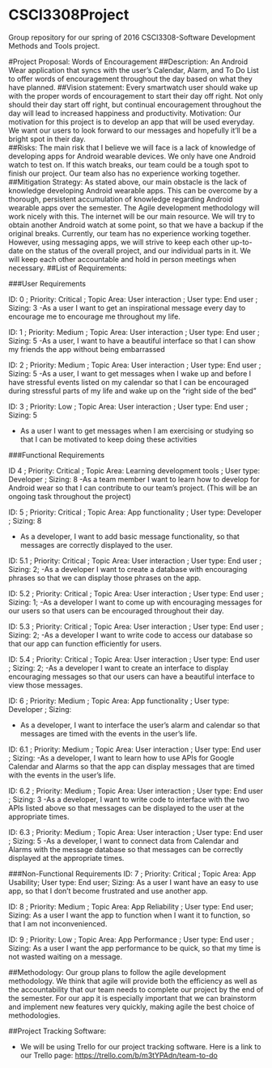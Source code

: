 # CSCI3308Project
Group repository for our spring of 2016 CSCI3308-Software Development Methods and Tools project. 


#Project Proposal: Words of Encouragement
##Description:
An Android Wear application that syncs with the user’s Calendar, Alarm, and To Do List to offer words of encouragement throughout the day based on what they have planned.
##Vision statement: 
Every smartwatch user should wake up with the proper words of encouragement to start their day off right. Not only should their day start off right, but continual encouragement throughout the day will lead to increased happiness and productivity. 
Motivation: Our motivation for this project is to develop an app that will be used everyday. We want our users to look forward to our messages and hopefully it’ll be a bright spot in their day.   
##Risks: 
The main risk that I believe we will face is a lack of knowledge of developing apps for Android wearable devices. We only have one Android watch to test on. If this watch breaks, our team could be a tough spot to finish our project. Our team also has no experience working together. 
##Mitigation Strategy:
As stated above, our main obstacle is the lack of knowledge developing Android wearable apps.  This can be overcome by a thorough, persistent accumulation of knowledge regarding Android wearable apps over the semester.  The Agile development methodology will work nicely with this.  The internet will be our main resource.  We will try to obtain another Android watch at some point, so that we have a backup if the original breaks.  Currently, our team has no experience working together.  However, using messaging apps, we will strive to keep each other up-to-date on the status of the overall project, and our individual parts in it.  We will keep each other accountable and hold in person meetings when necessary. 
##List of Requirements: 

###User Requirements

ID: 0 ; Priority: Critical ; Topic Area: User interaction ; User type: End user ; Sizing: 3
-As a user I want to get an inspirational message every day to encourage me to encourage me throughout my life. 

ID: 1 ; Priority: Medium ; Topic Area: User interaction ; User type: End user ; Sizing: 5
-As a user, I want to have a beautiful interface so that I can show my friends the app without being embarrassed 

ID: 2 ; Priority: Medium ; Topic Area: User interaction ; User type: End user ; Sizing: 5
-As a user, I want to get messages when I wake up and before I have stressful events listed on my calendar so that I can  be encouraged during stressful parts of my life and wake up on the “right side of the bed”

ID: 3 ; Priority: Low ; Topic Area: User interaction ; User type: End user ; Sizing: 5
- As a user I want to get messages when I am exercising or studying so that I can be motivated to keep doing these activities 

###Functional Requirements

ID 4 ; Priority: Critical ; Topic Area: Learning development tools ; User type: Developer ; Sizing: 8
-As a team member I want to learn how to develop for Android wear so that I can contribute to our team’s project. (This will be an ongoing task throughout the project)

ID: 5 ; Priority: Critical ; Topic Area: App functionality ; User type: Developer ; Sizing: 8
- As a developer, I want to add basic message functionality, so that messages are correctly displayed to the user.
 
ID: 5.1 ; Priority: Critical ; Topic Area: User interaction ; User type: End user ; Sizing: 2; 
-As a developer I want to create a database with encouraging phrases so that we can display those phrases on the app. 

ID: 5.2 ; Priority: Critical ; Topic Area: User interaction ; User type: End user ; Sizing: 1; 
-As a developer I want to come up with encouraging messages for our users so that users can be encouraged throughout their day.

ID: 5.3 ; Priority: Critical ; Topic Area: User interaction ; User type: End user ; Sizing: 2; 
-As a developer I want to write code to access our database so that our app can function efficiently for users. 

ID: 5.4 ; Priority: Critical ; Topic Area: User interaction ; User type: End user ; Sizing: 2; 
-As a developer I want to create an interface to display encouraging messages so that our users can have a beautiful interface to view those messages. 

ID: 6 ; Priority: Medium ; Topic Area: App functionality ; User type: Developer ; Sizing:
- As a developer, I want to interface the user’s alarm and calendar so that messages are timed with the events in the user’s life.

ID: 6.1 ; Priority: Medium ; Topic Area: User interaction ; User type: End user ; Sizing:
-As a developer, I want to learn how to use APIs for Google Calendar and Alarms so that the app can display messages that are timed with the events in the user’s life.

ID: 6.2 ; Priority: Medium ; Topic Area: User interaction ; User type: End user ; Sizing: 3 -As a developer, I want to write code to interface with the two APIs listed above so that messages can be displayed to the user at the appropriate times.
	
ID: 6.3 ; Priority: Medium ; Topic Area: User interaction ; User type: End user ; Sizing: 5 -As a developer, I want to connect data from Calendar and Alarms with the message database so that messages can be correctly displayed at the appropriate times.
	

###Non-Functional Requirements
ID: 7 ; Priority: Critical ; Topic Area: App Usability; User type: End user; Sizing:
As a user I want have an easy to use app, so that I don’t become frustrated and use another app.

ID: 8 ; Priority: Medium ; Topic Area: App Reliability ; User type: End user; Sizing:
As a user I want the app to function when I want it to function, so that I am not inconvenienced.  

ID: 9 ; Priority: Low ; Topic Area: App Performance ; User type: End user ; Sizing:
As a user I want the app performance to be quick, so that my time is not wasted waiting on a message.

##Methodology: 
Our group plans to follow the agile development methodology. We think that agile will provide both the efficiency as well as the accountability that our team needs to complete our project by the end of the semester. For our app it is especially important that we can brainstorm and implement new features very quickly, making agile the best choice of methodologies. 

##Project Tracking Software:
- We will be using Trello for our project tracking software. Here is a link to our Trello page: https://trello.com/b/m3tYPAdn/team-to-do 

 





